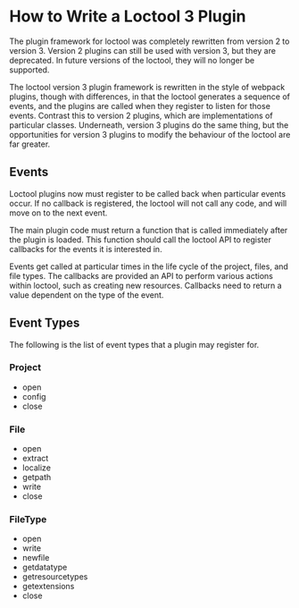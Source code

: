 # How to Write a Loctool 3 Plugin

The plugin framework for loctool was completely rewritten from
version 2 to version 3. Version 2 plugins can still be used
with version 3, but they are deprecated. In future versions of
the loctool, they will no longer be supported. 

The loctool version 3 plugin framework is rewritten in the
style of webpack plugins, though with differences, in that
the loctool generates a sequence of events, and the plugins
are called when they register to listen for those events.
Contrast this to version 2 plugins, which are implementations
of particular classes. Underneath, version 3 plugins do
the same thing, but the opportunities for version 3 plugins
to modify the behaviour of the loctool are far greater.

## Events

Loctool plugins now must register to be called back when
particular events occur. If no callback is registered, the
loctool will not call any code, and will move on to the
next event.

The main plugin code must return a function that is called
immediately after the plugin is loaded. This function should
call the loctool API to register callbacks for the events it is
interested in.

Events get called at particular times in the life cycle of
the project, files, and file types. The callbacks are provided
an API to perform various actions within loctool, such as
creating new resources. Callbacks need to return a value
dependent on the type of the event. 

## Event Types

The following is the list of event types that a plugin may
register for.

### Project

- open
- config
- close

### File

- open
- extract
- localize
- getpath
- write
- close

### FileType

- open
- write
- newfile
- getdatatype
- getresourcetypes
- getextensions
- close
